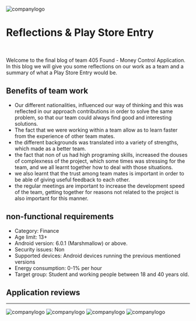 ![companylogo]({{site.baseurl}}/images/405logo.png)

# Reflections & Play Store Entry

<br>

<p class="justify">

Welcome to the final blog of team 405 Found - Money Control Application. In this blog we will give you some reflections on our work as a team and a summary of what a Play Store Entry would be.

</p>

## Benefits of team work

- Our different nationalities, influenced our way of thinking and this was reflected in our approach contributions in order to solve the same problem, so that our team could always find good and interesting solutions.
- The fact that we were working within a team allow as to learn faster from the experience of other team mates.
- the different backgrounds was translated into a variety of strengths, which made as a better team.
- the fact that non of us had high programing skills, increased the douses of complexness of the project, which some times was stressing for the team, and we all learnt together how to deal with those situations.
- we also learnt that the trust among team mates is important in order to be able of giving useful feedback to each other. 
- the regular meetings are important to increase the development speed of the team, getting together for reasons not related to the project is also important for this manner. 

## non-functional requirements

- Category: Finance
- Age limit: 13+
- Android version: 6.0.1 (Marshmallow) or above.
- Security issues: Non
- Supported devices: Android devices running the previous mentioned versions
- Energy consumption: 0-1% per hour
- Target group: Student and working people between 18 and 40 years old.

## Application reviews
---
![companylogo]({{site.baseurl}}/images/RvRonald.png)
![companylogo]({{site.baseurl}}/images/RvEva.png)
![companylogo]({{site.baseurl}}/images/RvMAriam.png)
![companylogo]({{site.baseurl}}/images/RvMohamed.png)
